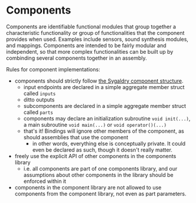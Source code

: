 # Components

Components are identifiable functional modules that group together a
characteristic functionality or group of functionalities that the component
provides when used. Examples include sensors, sound synthesis modules, and
mappings. Components are intended to be fairly modular and independent, so that
more complex functionalities can be built up by combinding several components
together in an assembly.

Rules for component implementations:

- components should strictly follow [the Sygaldry component structure](concepts/README.md).
    - input endpoints are declared in a simple aggregate member struct called `inputs`
    - ditto outputs
    - subcomponents are declared in a simple aggregate member struct called `parts`
    - components may declare an initialization subroutine `void init(...)`, a main
      subroutine `void main(...)` or `void operator()(...)`
    - that's it! Bindings will ignore other members of the component, as should assemblies that use the component
        - in other words, everything else is conceptually private. It could even be declared as such, though it doesn't really matter.
- freely use the explicit API of other components in the components library
    - i.e. all components are part of one components library, and our assumptions
      about other components in the library should be enforced within it
- components in the component library are not allowed to use components from the component library, not even as part parameters.
